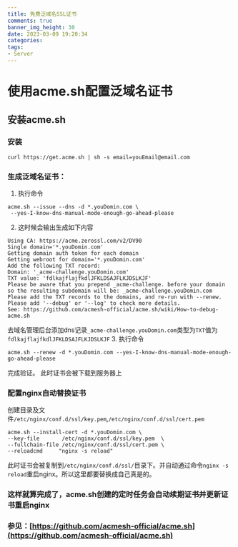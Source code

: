 ```yaml
---
title: 免费泛域名SSL证书
comments: true
banner_img_height: 30
date: 2023-03-09 19:20:34
categories:
tags:
- Server
---
```

# 使用acme.sh配置泛域名证书
## 安装acme.sh
### 安装
```shell
curl https://get.acme.sh | sh -s email=youEmail@email.com
```
### 生成泛域名证书：
1. 执行命令
```shell
acme.sh --issue --dns -d *.youDomin.com \
 --yes-I-know-dns-manual-mode-enough-go-ahead-please
```
2. 这时候会输出生成如下内容
```shell
Using CA: https://acme.zerossl.com/v2/DV90
Single domain='*.youDomin.com'
Getting domain auth token for each domain
Getting webroot for domain='*.youDomin.com'
Add the following TXT record:
Domain: '_acme-challenge.youDomin.com'
TXT value: 'fdlkajflajfkdlJFKLDSAJFLKJDSLKJF'
Please be aware that you prepend _acme-challenge. before your domain
so the resulting subdomain will be: _acme-challenge.youDomin.com
Please add the TXT records to the domains, and re-run with --renew.
Please add '--debug' or '--log' to check more details.
See: https://github.com/acmesh-official/acme.sh/wiki/How-to-debug-acme.sh
```
去域名管理后台添加dns记录`_acme-challenge.youDomin.com`类型为`TXT`值为`fdlkajflajfkdlJFKLDSAJFLKJDSLKJF`
3. 执行命令
```shell
acme.sh --renew -d *.youDomin.com --yes-I-know-dns-manual-mode-enough-go-ahead-please
```
完成验证。
此时证书会被下载到服务器上
### 配置nginx自动替换证书
创建目录及文件`/etc/nginx/conf.d/ssl/key.pem`,`/etc/nginx/conf.d/ssl/cert.pem`
```shell
acme.sh --install-cert -d *.youDomin.com \
--key-file       /etc/nginx/conf.d/ssl/key.pem  \
--fullchain-file /etc/nginx/conf.d/ssl/cert.pem \
--reloadcmd     "nginx -s reload"
```
此时证书会被复制到`/etc/nginx/conf.d/ssl/`目录下。并自动通过命令`nginx -s reload`重启nginx。所以这里都要替换成自己真是的。
### 这样就算完成了，acme.sh创建的定时任务会自动续期证书并更新证书重启nginx

### 参见：[https://github.com/acmesh-official/acme.sh](https://github.com/acmesh-official/acme.sh)